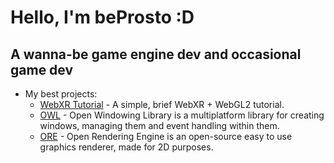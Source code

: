 # Hello, I'm beProsto :D
## A wanna-be game engine dev and occasional game dev
- My best projects:
	- [WebXR Tutorial](https://beprosto.github.io/webxr-tutorial) - A simple, brief WebXR + WebGL2 tutorial.
	- [OWL](https://github.com/beProsto/OWL) - Open Windowing Library is a multiplatform library for creating windows, managing them and event handling within them.
	- [ORE](https://github.com/beProsto/ORE) - Open Rendering Engine is an open-source easy to use graphics renderer, made for 2D purposes.
